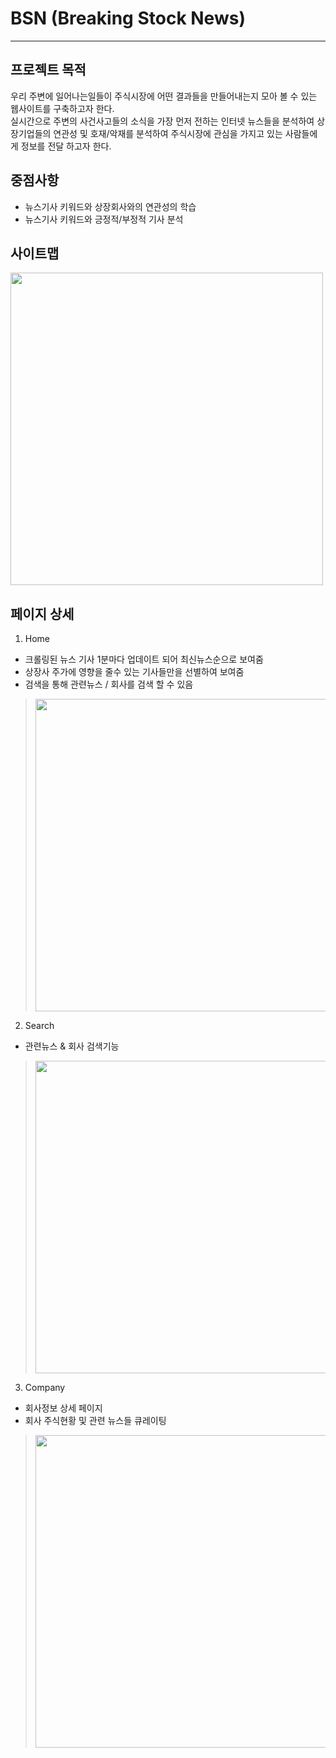 # BSN (Breaking Stock News)
---
## 프로젝트 목적
우리 주변에 일어나는일들이 주식시장에 어떤 결과들을 만들어내는지 모아 볼 수 있는 웹사이트를 구축하고자 한다.  
실시간으로  주변의 사건사고들의 소식을 가장 먼저 전하는 인터넷 뉴스들을 분석하여 상장기업들의 연관성 및 호재/악재를 분석하여 주식시장에 관심을 가지고 있는 사람들에게 정보를 전달 하고자 한다.   

## 중점사항
- 뉴스기사 키워드와 상장회사와의 연관성의 학습
- 뉴스기사 키워드와 긍정적/부정적 기사 분석

## 사이트맵
<img width="500" src="https://github.com/taes-k/stock-analysis/project/sitemap.png">
 
## 페이지 상세
1. Home
- 크롤링된 뉴스 기사 1분마다 업데이트 되어 최신뉴스순으로 보여줌
- 상장사 주가에 영향을 줄수 있는 기사들만을 선별하여 보여줌 
- 검색을 통해 관련뉴스 / 회사를 검색 할 수 있음
> <img width="500" src="https://github.com/taes-k/stock-analysis/project/home.png">
  
2. Search
- 관련뉴스 & 회사 검색기능
> <img width="500" src="https://github.com/taes-k/stock-analysis/project/search.png">    

3. Company
- 회사정보 상세 페이지  
- 회사 주식현황 및 관련 뉴스들 큐레이팅
> <img width="500" src="https://github.com/taes-k/stock-analysis/project/company.png">   
